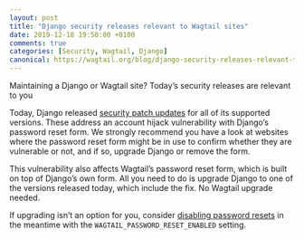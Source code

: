 ```yaml
---
layout: post
title: "Django security releases relevant to Wagtail sites"
date: 2019-12-18 19:50:00 +0100
comments: true
categories: [Security, Wagtail, Django]
canonical: https://wagtail.org/blog/django-security-releases-relevant-to-wagtail-sites/
---
```


Maintaining a Django or Wagtail site? Today’s security releases are relevant to you

<!-- more -->

Today, Django released [security patch updates](https://www.djangoproject.com/weblog/2019/dec/18/security-releases/) for all of its supported versions. These address an account hijack vulnerability with Django’s password reset form. We strongly recommend you have a look at websites where the password reset form might be in use to confirm whether they are vulnerable or not, and if so, upgrade Django or remove the form.

This vulnerability also affects Wagtail’s password reset form, which is built on top of Django’s own form. All you need to do is upgrade Django to one of the versions released today, which include the fix. No Wagtail upgrade needed.

If upgrading isn’t an option for you, consider [disabling password resets](https://docs.wagtail.io/en/stable/advanced_topics/settings.html#password-management) in the meantime with the `WAGTAIL_PASSWORD_RESET_ENABLED` setting.
